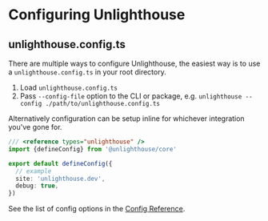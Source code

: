 # Configuring Unlighthouse

## unlighthouse.config.ts

There are multiple ways to configure Unlighthouse, the easiest way is to use a `unlighthouse.config.ts` in your root
directory.

1. Load `unlighthouse.config.ts`
2. Pass `--config-file` option to the CLI or package, e.g. `unlighthouse --config ./path/to/unlighthouse.config.ts`

Alternatively configuration can be setup inline for whichever integration you've gone for.

```ts
/// <reference types="unlighthouse" />
import {defineConfig} from '@unlighthouse/core'

export default defineConfig({
  // example
  site: 'unlighthouse.dev',
  debug: true,
})
```

See the list of config options in the [Config Reference](/config/).
